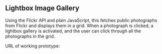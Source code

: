 ## Lightbox Image Gallery

Using the Flickr API and plain JavaScript,
this fetches public photographs from Flickr and displays them in a grid.
When a photograph is clicked, a lightbox gallery is activated,
and the user can click through all the photographs in the grid.

URL of working prototype:

